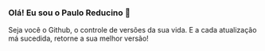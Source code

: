 ### Olá! Eu sou o Paulo Reducino 🖖



Seja você o Github, o controle de versões da sua vida. E a cada atualização má sucedida, retorne a sua melhor versão! 
